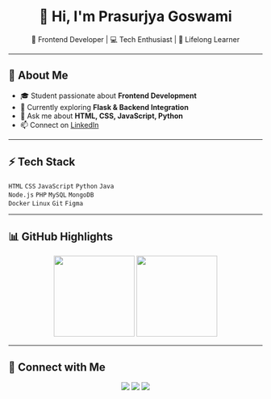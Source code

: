 <h1 align="center">👋 Hi, I'm Prasurjya Goswami</h1>

<p align="center">
  🚀 Frontend Developer | 💻 Tech Enthusiast | 🌱 Lifelong Learner
</p>

---

## 🌟 About Me  
- 🎓 Student passionate about **Frontend Development**  
- 🔭 Currently exploring **Flask & Backend Integration**  
- 💬 Ask me about **HTML, CSS, JavaScript, Python**  
- 📫 Connect on [LinkedIn](https://www.linkedin.com/in/prasurjya-goswami-405b2424b)  

---

## ⚡ Tech Stack  
`HTML` `CSS` `JavaScript` `Python` `Java`  
`Node.js` `PHP` `MySQL` `MongoDB`  
`Docker` `Linux` `Git` `Figma`  

---

## 📊 GitHub Highlights  
<p align="center">
  <img src="https://github-readme-stats.vercel.app/api?username=prasurjya123456&show_icons=true&theme=radical" height="160"/>
  <img src="https://github-readme-stats.vercel.app/api/top-langs/?username=prasurjya123456&layout=compact&theme=radical" height="160"/>
</p>

---

## 🤝 Connect with Me  
<p align="center">
  <a href="https://www.linkedin.com/in/prasurjya-goswami-405b2424b"><img src="https://img.shields.io/badge/LinkedIn-0A66C2?style=for-the-badge&logo=linkedin&logoColor=white"/></a>
  <a href="https://instagram.com/prasurjya_goswami"><img src="https://img.shields.io/badge/Instagram-E4405F?style=for-the-badge&logo=instagram&logoColor=white"/></a>
  <a href="https://leetcode.com/prasu_222"><img src="https://img.shields.io/badge/LeetCode-FFA116?style=for-the-badge&logo=leetcode&logoColor=white"/></a>
</p>
